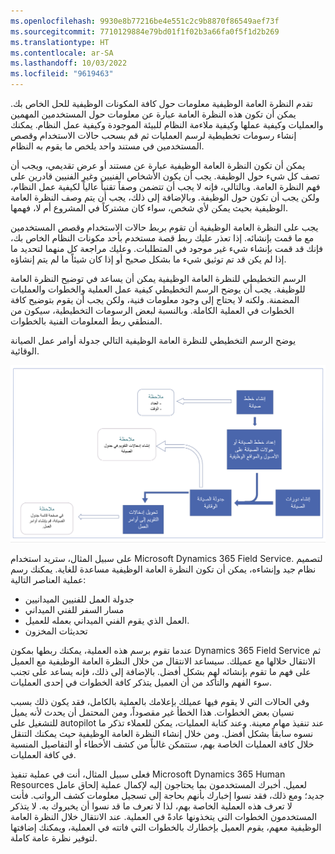 ```yaml
---
ms.openlocfilehash: 9930e8b77216be4e551c2c9b8870f86549aef73f
ms.sourcegitcommit: 7710129884e79bd01f1f02b3a66fa0f5f1d2b269
ms.translationtype: HT
ms.contentlocale: ar-SA
ms.lasthandoff: 10/03/2022
ms.locfileid: "9619463"
---
```

تقدم النظرة العامة الوظيفية معلومات حول كافة المكونات الوظيفية للحل الخاص بك. يمكن أن تكون هذه النظرة العامة عبارة عن معلومات حول المستخدمين المهمين والعمليات وكيفية عملها وكيفية ملاءمة النظام للبيئة الموجودة وكيفية عمل النظام. يمكنك إنشاء رسومات تخطيطية لرسم العمليات ثم قم بسحب حالات الاستخدام وقصص المستخدمين في مستند واحد يلخص ما يقوم به النظام.

يمكن أن تكون النظرة العامة الوظيفية عبارة عن مستند أو عرض تقديمي، ويجب أن تصف كل شيء حول الوظيفة. يجب أن يكون الأشخاص الفنيين وغير الفنيين قادرين على فهم النظرة العامة. وبالتالي، فإنه لا يجب أن تتضمن وصفاً تقنياً عالياً لكيفية عمل النظام، ولكن يجب أن تكون حول الوظيفة. وبالإضافة إلى ذلك، يجب أن يتم وصف النظرة العامة الوظيفية بحيث يمكن لأي شخص، سواء كان مشتركاً في المشروع أم لا، فهمها.

يجب على النظرة العامة الوظيفية أن تقوم بربط حالات الاستخدام وقصص المستخدمين مع ما قمت بإنشائه. إذا تعذر عليك ربط قصة مستخدم بأحد مكونات النظام الخاص بك، فإنك قد قمت بإنشاء شيء غير موجود في المتطلبات. وعليك مراجعة كل منهما لتحديد ما إذا لم يكن قد تم توثيق شيء ما بشكل صحيح أو إذا كان شيئاً ما لم يتم إنشاؤه.

الرسم التخطيطي للنظرة العامة الوظيفية يمكن أن يساعد في توضيح النظرة العامة للوظيفة. يجب أن يوضح الرسم التخطيطي كيفية عمل العملية والخطوات والعمليات المضمنة. ولكنه لا يحتاج إلى وجود معلومات فنية، ولكن يجب أن يقوم بتوضيح كافة الخطوات في العملية الكاملة. وبالنسبة لبعض الرسومات التخطيطية، سيكون من المنطقي ربط المعلومات الفنية بالخطوات.

يوضح الرسم التخطيطي للنظرة العامة الوظيفية التالي جدولة أوامر عمل الصيانة الوقائية.

[![الرسم التخطيطي الذي يمثل جدولة أوامر عمل الصيانة الوقائية.](../media/schedule-maintenance.png)](../media/schedule-maintenance.png#lightbox)

على سبيل المثال، ستريد استخدام Microsoft Dynamics 365 Field Service. لتصميم نظام جيد وإنشاءه، يمكن أن تكون النظرة العامة الوظيفية مساعدة للغاية. يمكنك رسم عملية العناصر التالية:

- جدولة العمل للفنيين الميدانيين
- مسار السفر للفني الميداني
- العمل الذي يقوم الفني الميداني بعمله للعميل. 
- تحديثات المخزون 

عندما تقوم برسم هذه العملية، يمكنك ربطها بمكون Dynamics 365 Field Service ثم الانتقال خلالها مع عميلك. سيساعد الانتقال من خلال النظرة العامة الوظيفية مع العميل على فهم ما تقوم بإنشائه لهم بشكل أفضل. بالإضافة إلى ذلك، فإنه يساعد على تجنب سوء الفهم والتأكد من أن العميل يتذكر كافة الخطوات في إحدى العمليات. 

وفي الحالات التي لا يقوم فيها عميلك بإعلامك بالعملية بالكامل، فقد يكون ذلك بسبب نسيان بعض الخطوات. هذا الخطأ غير مقصوداً، ومن المحتمل أن يحدث لأنه يميل للتشغيل على autopilot عند تنفيذ مهام معينة. وعند كتابة العمليات، يمكن للعملاء تذكر ما نسوه سابقاً بشكل أفضل. ومن خلال إنشاء النظرة العامة الوظيفية حيث يمكنك التنقل خلال كافة العمليات الخاصة بهم، ستتمكن غالباً من كشف الأخطاء أو التفاصيل المنسية في كافة العمليات.

فعلى سبيل المثال، أنت في عملية تنفيذ Microsoft Dynamics 365 Human Resources لعميل. أخبرك المستخدمون بما يحتاجون إليه لإكمال عملية إلحاق عامل جديد؛ ومع ذلك، فقد نسوا إخبارك بأنهم بحاجة إلى تسجيل معلومات كشف الرواتب. فأنت لا تعرف هذه العملية الخاصة بهم، لذا لا تعرف ما قد نسوا أن يخبروك به. لا يتذكر المستخدمون الخطوات التي يتخذونها عادةً في العملية. عند الانتقال خلال النظرة العامة الوظيفية معهم، يقوم العميل بإخطارك بالخطوات التي فاتته في العملية، ويمكنك إضافتها لتوفير نظرة عامة كاملة. 
